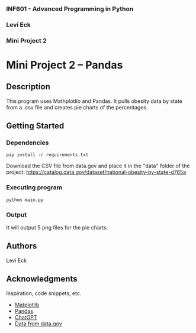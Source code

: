 ### INF601 - Advanced Programming in Python
### Levi Eck
### Mini Project 2


# Mini Project 2 – Pandas

## Description

This program uses Mathplotlib and Pandas. It pulls obesity data by state from a .csv file and creates pie charts of the percentages.

## Getting Started

### Dependencies
```
pip install -r requirements.txt
```
Download the CSV file from data.gov and place it in the "data" folder of the project: https://catalog.data.gov/dataset/national-obesity-by-state-d765a

### Executing program

```
python main.py
``````

### Output

It will output 5 png files for the pie charts.


## Authors
Levi Eck

## Acknowledgments

Inspiration, code snippets, etc.
* [Matplotlib](https://matplotlib.org/)
* [Pandas](https://pandas.pydata.org/pandas-docs/stable/getting_started/overview.html)
* [ChatGPT](https://chatgpt.com/share/67bbcd5c-5148-8001-9ccb-9db8ea76a722)
* [Data from data.gov](https://catalog.data.gov/dataset/national-obesity-by-state-d765a)
